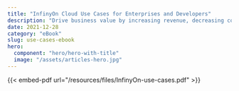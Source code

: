 ```yaml
---
title: "InfinyOn Cloud Use Cases for Enterprises and Developers"
description: "Drive business value by increasing revenue, decreasing costs or mitigating risk with the following use cases."
date: 2021-12-28
category: "eBook"
slug: use-cases-ebook
hero:
  component: "hero/hero-with-title"
  image: "/assets/articles-hero.jpg"
---
```


{{< embed-pdf url="/resources/files/InfinyOn-use-cases.pdf" >}}
